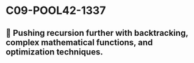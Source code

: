 # C09-POOL42-1337
## 🔁 Pushing recursion further with backtracking, complex mathematical functions, and optimization techniques.